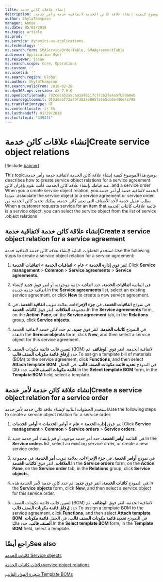 ```yaml
---
title: إنشاء علاقات كائن خدمة
description: ‏‫يوضح هذا الموضوع كيفية إنشاء علاقة كائن الخدمة لاتفاقية خدمة وأمر خدمة.
author: ShylaThompson
manager: AnnBe
ms.date: 05/01/2018
ms.topic: article
ms.prod: ''
ms.service: dynamics-ax-applications
ms.technology: ''
ms.search.form: SMAServiceOrderTable, SMAAgreementTable
audience: Application User
ms.reviewer: josaw
ms.search.scope: Core, Operations
ms.custom: ''
ms.assetid: ''
ms.search.region: Global
ms.author: ShylaThompson
ms.search.validFrom: 2016-02-28
ms.dyn365.ops.version: AX 7.0.0
ms.openlocfilehash: 792ceea52a9caa1a99217c77bb3fe4aafb80a0eb
ms.sourcegitcommit: 0f530e5f72a40f383868957a6b5cb0e446e4c795
ms.translationtype: HT
ms.contentlocale: ar-SA
ms.lasthandoff: 01/29/2019
ms.locfileid: "339431"
---
```

# <a name="create-service-object-relations"></a><span data-ttu-id="8bedb-103">إنشاء علاقات كائن خدمة</span><span class="sxs-lookup"><span data-stu-id="8bedb-103">Create service object relations</span></span> 

[!include [banner](../includes/banner.md)]


<span data-ttu-id="8bedb-104">‏‫يوضح هذا الموضوع كيفية إنشاء علاقة كائن الخدمة لاتفاقية خدمة وأمر خدمة.</span><span class="sxs-lookup"><span data-stu-id="8bedb-104">This topic describes how to create service object relations for a service agreement and a service order.</span></span> <span data-ttu-id="8bedb-105">عند قيامك بإنشاء علاقة كائن الخدمة، فأنت تقوم بإقران كائن الخدمة لاتفاقية خدمة أو أمر خدمة.</span><span class="sxs-lookup"><span data-stu-id="8bedb-105">When you a create service object relation, you associate the service object to a service agreement or service order.</span></span> <span data-ttu-id="8bedb-106">عندما يطلب عميل خدمة لأحد الأصناف التي تعتبر كائن خدمة، يمكنك تحديد كائن الخدمة من قائمة علاقات كائنات الخدمة.</span><span class="sxs-lookup"><span data-stu-id="8bedb-106">When a customer requests service for an item that is a service object, you can select the service object from the list of service object relations.</span></span>

## <a name="create-a-service-object-relation-for-a-service-agreement"></a><span data-ttu-id="8bedb-107">إنشاء علاقة كائن خدمة لاتفاقية خدمة</span><span class="sxs-lookup"><span data-stu-id="8bedb-107">Create a service object relation for a service agreement</span></span>

<span data-ttu-id="8bedb-108">استخدم الخطوات التالية لإنشاء علاقة كائن خدمة لاتفاقية خدمة:</span><span class="sxs-lookup"><span data-stu-id="8bedb-108">Use the following steps to create a service object relation for a service agreement:</span></span>

1.  <span data-ttu-id="8bedb-109">انقر فوق **إدارة الخدمة** \> **عام** \> **اتفاقيات الخدمة‬** \> **اتفاقيات الخدمة‬**.</span><span class="sxs-lookup"><span data-stu-id="8bedb-109">Click **Service management** \> **Common** \> **Service agreements** \> **Service agreements**.</span></span>

2.  <span data-ttu-id="8bedb-110">في القائمة **اتفاقيات الخدمة**، حدد اتفاقية خدمة موجودة، أو انقر فوق **جديد** لإنشاء اتفاقية خدمة جديدة.</span><span class="sxs-lookup"><span data-stu-id="8bedb-110">In the **Service agreements** list, select an existing service agreement, or click **New** to create a new service agreement.</span></span>

3.  <span data-ttu-id="8bedb-111">في نموذج **اتفاقيات الخدمة**، في **جزء الإجراءات**، بعلامة تبويب **اتفاقية الخدمة**، في مجموعة **العلاقات**، انقر فوق **كائنات الخدمة**.</span><span class="sxs-lookup"><span data-stu-id="8bedb-111">In the **Service agreements** form, on the **Action Pane**, on the **Service agreement** tab, in the **Relations** group, click **Service objects**.</span></span>

4.  <span data-ttu-id="8bedb-112">في النموذج **كائنات الخدمة**، انقر فوق **جديد**، ثم حدد كائن خدمة لاتفاقية الخدمة هذه.</span><span class="sxs-lookup"><span data-stu-id="8bedb-112">In the **Service objects** form, click **New**, and then select a service object for this service agreement.</span></span>

5.  <span data-ttu-id="8bedb-113">لتعيين قالب قائمة مكونات الصنف (BOM) لاتفاقية الخدمة، انقر فوق **الوظائف**، ثم حدد **إرفاق قائمة مكونات الصنف قالب‬**.</span><span class="sxs-lookup"><span data-stu-id="8bedb-113">To assign a template bill of materials (BOM) to the service agreement, click **Functions**, and then select **Attach template BOM**.</span></span> <span data-ttu-id="8bedb-114">في النموذج **تحديد قائمة مكونات الصنف قالب‬**، في الحقل **قائمة مكونات الصنف قالب‬**، حدد قالبًا.</span><span class="sxs-lookup"><span data-stu-id="8bedb-114">In the **Select template BOM** form, in the **Template BOM** field, select a template.</span></span> 

## <a name="create-a-service-object-relation-for-a-service-order"></a><span data-ttu-id="8bedb-115">إنشاء علاقة كائن خدمة لأمر خدمة</span><span class="sxs-lookup"><span data-stu-id="8bedb-115">Create a service object relation for a service order</span></span>

<span data-ttu-id="8bedb-116">استخدم الخطوات التالية لإنشاء علاقة كائن خدمة لأمر خدمة:</span><span class="sxs-lookup"><span data-stu-id="8bedb-116">Use the following steps to create a service object relation for a service order:</span></span>

1.  <span data-ttu-id="8bedb-117">انقر فوق **إدارة الخدمة** \> **عام** \> **أوامر الخدمات** \> **أوامر الخدمات**.</span><span class="sxs-lookup"><span data-stu-id="8bedb-117">Click **Service management** \> **Common** \> **Service orders** \> **Service orders**.</span></span>

2.  <span data-ttu-id="8bedb-118">في القائمة **أوامر الخدمة**، حدد أمر خدمة موجود، أو قم بإنشاء أمر خدمة جديد.</span><span class="sxs-lookup"><span data-stu-id="8bedb-118">In the **Service orders** list, select an existing service order, or create a new service order.</span></span>

3.  <span data-ttu-id="8bedb-119">في نموذج **أوامر الخدمة**، في **جزء الإجراءات**، بعلامة تبويب **أمر الخدمة**، في مجموعة **العلاقات**، انقر فوق **كائنات الخدمة**.</span><span class="sxs-lookup"><span data-stu-id="8bedb-119">In the **Service orders** form, on the **Action Pane**, on the **Service order** tab, in the **Relations** group, click **Service objects**.</span></span>

4.  <span data-ttu-id="8bedb-120">في النموذج **كائنات الخدمة**، انقر فوق **جديد**، ثم حدد كائن خدمة لأمر الخدمة هذه.</span><span class="sxs-lookup"><span data-stu-id="8bedb-120">In the **Service objects** form, click **New**, and then select a service object for this service order.</span></span>

5.  <span data-ttu-id="8bedb-121">لتعيين قالب قائمة مكونات الصنف (BOM) لاتفاقية الخدمة، انقر فوق **الوظائف**، ثم حدد **إرفاق قائمة مكونات الصنف قالب‬**.</span><span class="sxs-lookup"><span data-stu-id="8bedb-121">To assign a template BOM to the service agreement, click **Functions**, and then select **Attach template BOM**.</span></span> <span data-ttu-id="8bedb-122">في النموذج **تحديد قائمة مكونات الصنف قالب‬**، في الحقل **قائمة مكونات الصنف قالب‬**، حدد قالبًا.</span><span class="sxs-lookup"><span data-stu-id="8bedb-122">In the **Select template BOM** form, in the **Template BOM** field, select a template.</span></span> 


## <a name="see-also"></a><span data-ttu-id="8bedb-123">راجع أيضًا</span><span class="sxs-lookup"><span data-stu-id="8bedb-123">See also</span></span>

[<span data-ttu-id="8bedb-124">‏‏كائنات الخدمة </span><span class="sxs-lookup"><span data-stu-id="8bedb-124">Service objects</span></span>](service-objects.md)

[<span data-ttu-id="8bedb-125">علاقات كائنات الخدمة</span><span class="sxs-lookup"><span data-stu-id="8bedb-125">service object relations</span></span>](service-object-relations.md)

[<span data-ttu-id="8bedb-126">شجرة المواد القالب </span><span class="sxs-lookup"><span data-stu-id="8bedb-126">Template BOMs</span></span>](template-boms.md)

  


